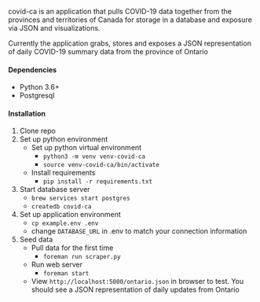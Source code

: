 covid-ca is an application that pulls COVID-19 data together from the provinces and territories of Canada for storage in a database and exposure via JSON and visualizations. 

Currently the application grabs, stores and exposes a JSON representation of daily COVID-19 summary data from the province of Ontario

#### Dependencies

- Python 3.6+
- Postgresql

#### Installation

1. Clone repo
2. Set up python environment
	- Set up python virtual environment
		- ```python3 -m venv venv-covid-ca```
		- ```source venv-covid-ca/bin/activate```
	- Install requirements
		- ```pip install -r requirements.txt```
3. Start database server
	 - ```brew services start postgres```
	 - ```createdb covid-ca```
4. Set up application environment
	- ```cp example.env .env```
	- change ```DATABASE_URL``` in .env to match your connection information
5. Seed data
	- Pull data for the first time
		- ```foreman run scraper.py```
	- Run web server
		- ```foreman start```
	- View `http://localhost:5000/ontario.json` in browser to test. You should see a JSON representation of daily updates from Ontario